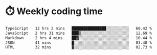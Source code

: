 
# :stopwatch: Weekly coding time
<!--START_SECTION:waka-->

```txt
TypeScript   12 hrs 2 mins   ███████████████░░░░░░░░░░   60.42 %
JavaScript   2 hrs 31 mins   ███▒░░░░░░░░░░░░░░░░░░░░░   12.69 %
Markdown     2 hrs 4 mins    ██▓░░░░░░░░░░░░░░░░░░░░░░   10.44 %
JSON         41 mins         █░░░░░░░░░░░░░░░░░░░░░░░░   03.48 %
HTML         32 mins         ▓░░░░░░░░░░░░░░░░░░░░░░░░   02.73 %
```

<!--END_SECTION:waka-->


<!-- <p> <img src="https://github-readme-stats.vercel.app/api?username=cozgerest&show_icons=true&hide_border=false" />  </p> -->

